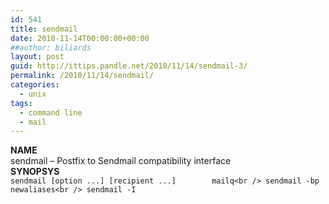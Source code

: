 ```yaml
---
id: 541
title: sendmail
date: 2010-11-14T00:00:00+00:00
##author: biliards
layout: post
guid: http://ittips.pandle.net/2010/11/14/sendmail-3/
permalink: /2010/11/14/sendmail/
categories:
  - unix
tags:
  - command line
  - mail
---
```

**NAME**  
sendmail &#8211; Postfix to Sendmail compatibility interface  
**SYNOPSYS**  
`sendmail [option ...] [recipient ...]        mailq<br />
sendmail -bp        newaliases<br />
sendmail -I`

